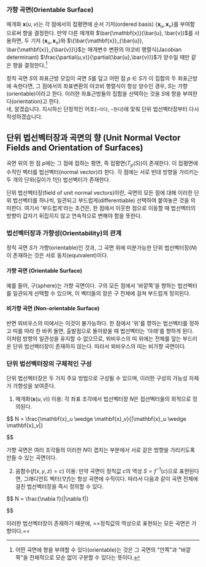 ### 가향 곡면(Orientable Surface)

매개화 $\mathbf{x}(u,v)$는 각 점에서의 접평면에 순서 기저(ordered basis) $\{\mathbf{x}_u, \mathbf{x}_v\}$를 부여함으로써 향을 결정한다. 만약 다른 매개화 $\bar{\mathbf{x}}(\bar{u}, \bar{v})$를 사용하면, 두 기저 $\{\mathbf{x}_u, \mathbf{x}_v\}$와 $\{\bar{\mathbf{x}}_{\bar{u}}, \bar{\mathbf{x}}_{\bar{v}}\}$는 매개변수 변환의 야코비 행렬식(Jacobian determinant) $\frac{\partial(u,v)}{\partial(\bar{u},\bar{v})}$가 양수일 때만 같은 향을 결정한다.[^1]

정칙 곡면 $S$의 좌표근방 모임이 곡면 $S$를 덮고 어떤 점 $p \in S$가 이 집합의 두 좌표근방에 속한다면, 그 점에서의 좌표변환의 야코비 행렬식이 항상 양수인 경우, $S$는 가향(orientable)이라고 한다. 이러한 좌표근방들의 집합을 선택하는 것을 $S$에 향을 부여한다(orientation)고 한다.  
네, 알겠습니다. 지시하신 단정적인 어조(`~이다`, `~한다`)에 맞춰 단위 법선벡터장부터 다시 작성하겠습니다.

## 단위 법선벡터장과 곡면의 향 (Unit Normal Vector Fields and Orientation of Surfaces)

곡면 위의 한 점 $p$에는 그 점에 접하는 평면, 즉 접평면($T_p(S)$)이 존재한다. 이 접평면에 수직인 벡터를 법선벡터(normal vector)라 한다. 각 점에는 서로 반대 방향을 가리키는 두 개의 단위(길이가 1인) 법선벡터가 존재한다.

단위 법선벡터장(field of unit normal vectors)이란, 곡면의 모든 점에 대해 이러한 단위 법선벡터를 하나씩, 일관되고 부드럽게(differentiable) 선택하여 붙여놓은 것을 의미한다. 여기서 '부드럽게'라는 조건은, 한 점에서 이웃한 점으로 이동할 때 법선벡터의 방향이 갑자기 뒤집히지 않고 연속적으로 변해야 함을 뜻한다.

### 법선벡터장과 가향성(Orientability)의 관계

정칙 곡면 $S$가 가향(orientable)인 것과, 그 곡면 위에 미분가능한 단위 법선벡터장($N$)이 존재하는 것은 서로 동치(equivalent)이다. 

#### 가향 곡면 (Orientable Surface)
예를 들어, 구(sphere)는 가향 곡면이다. 구의 모든 점에서 '바깥쪽'을 향하는 법선벡터를 일관되게 선택할 수 있으며, 이 벡터들의 장은 구 전체에 걸쳐 부드럽게 정의된다.

#### 비가향 곡면 (Non-orientable Surface)
반면 뫼비우스의 띠에서는 이것이 불가능하다. 한 점에서 '위'를 향하는 법선벡터를 정하고 띠를 따라 한 바퀴 돌면, 출발점으로 돌아왔을 때 법선벡터는 '아래'를 향하게 된다. 이처럼 방향의 일관성을 유지할 수 없으므로, 뫼비우스의 띠 위에는 전체를 덮는 부드러운 단위 법선벡터장이 존재하지 않는다. 따라서 뫼비우스의 띠는 비가향 곡면이다.

### 단위 법선벡터장의 구체적인 구성

단위 법선벡터장은 두 가지 주요 방법으로 구성될 수 있으며, 이러한 구성의 가능성 자체가 가향성을 보여준다.

1.  매개화($\mathbf{x}(u,v)$) 이용: 각 좌표 조각에서 법선벡터장 $N$은 접선벡터들의 외적으로 정의된다.

$$
N = \frac{\mathbf{x}_u \wedge \mathbf{x}_v}{|\mathbf{x}_u \wedge \mathbf{x}_v|}

$$

가향 곡면은 여러 조각들의 이러한 $N$이 겹치는 부분에서 서로 같은 방향을 가리키도록 만들 수 있는 곡면이다.

2.  음함수($f(x,y,z)=c$) 이용: 만약 곡면이 정칙값 $c$의 역상 $S=f^{-1}(c)$으로 표현된다면, 그래디언트 벡터($\nabla f$)는 항상 곡면에 수직이다. 따라서 다음과 같이 곡면 전체에 걸친 법선벡터장을 즉시 정의할 수 있다.

$$
N = \frac{\nabla f}{|\nabla f|}

$$

이러한 법선벡터장이 존재하기 때문에, ==정칙값의 역상으로 표현되는 모든 곡면은 가향이다.==

[^1]: 어떤 곡면에 향을 부여할 수 있다(orientable)는 것은 그 곡면의 "안쪽"과 "바깥쪽"을 전체적으로 모순 없이 구분할 수 있다는 뜻이다.